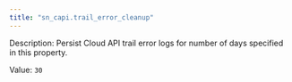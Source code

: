 ```yaml
---
title: "sn_capi.trail_error_cleanup"
---
```


Description: Persist Cloud API trail error logs for number of days specified in this property.

Value: `30`